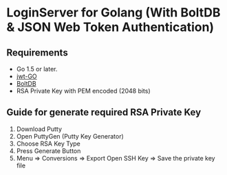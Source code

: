 LoginServer for Golang (With BoltDB & JSON Web Token Authentication)
==================================


## Requirements
- Go 1.5 or later.
- [jwt-GO]
- [BoltDB]
- RSA Private Key with PEM encoded (2048 bits)

## Guide for generate required RSA Private Key
1. Download Putty
2. Open PuttyGen (Putty Key Generator)
3. Choose RSA Key Type
4. Press Generate Button
5. Menu => Conversions => Export Open SSH Key => Save the private key file

[jwt-GO]: https://github.com/dgrijalva/jwt-go
[BoltDB]: https://github.com/boltdb/bolt
